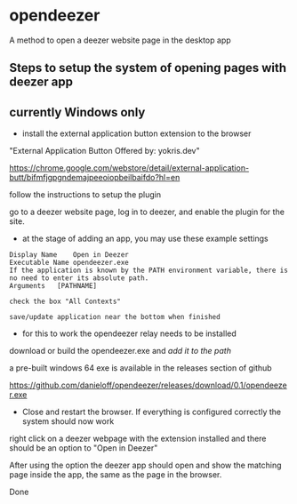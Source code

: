 # opendeezer
A method to open a deezer website page in the desktop app

Steps to setup the system of opening pages with deezer app
-

## currently Windows only

- install the external application button extension to the browser

"External Application Button Offered by: yokris.dev"

https://chrome.google.com/webstore/detail/external-application-butt/bifmfjgpgndemajpeeoiopbeilbaifdo?hl=en

follow the instructions to setup the plugin

go to a deezer website page, log in to deezer, and enable the plugin for the site.

- at the stage of adding an app, you may use these example settings

```
Display Name	Open in Deezer
Executable Name	opendeezer.exe
If the application is known by the PATH environment variable, there is no need to enter its absolute path.
Arguments	[PATHNAME]

check the box "All Contexts"

save/update application near the bottom when finished
```

- for this to work the opendeezer relay needs to be installed

download or build the opendeezer.exe and *add it to the path*

a pre-built windows 64 exe is available in the releases section of github

https://github.com/danieloff/opendeezer/releases/download/0.1/opendeezer.exe

- Close and restart the browser. If everything is configured correctly the system should now work

right click on a deezer webpage with the extension installed and there should be an option to "Open in Deezer"

After using the option the deezer app should open and show the matching page inside the app, the same as the page in the browser.

Done
